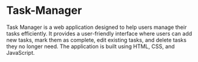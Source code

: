 # Task-Manager
Task Manager is a web application designed to help users manage their tasks efficiently. It provides a user-friendly interface where users can add new tasks, mark them as complete, edit existing tasks, and delete tasks they no longer need. The application is built using HTML, CSS, and JavaScript.
